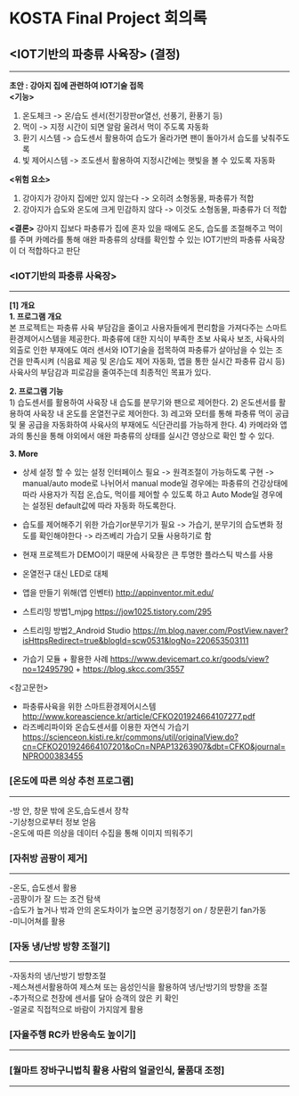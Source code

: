 KOSTA Final Project 회의록
============================
## <IOT기반의 파충류 사육장> (결정)
---------------------------
**초안 : 강아지 집에 관련하여 IOT기술 접목**      
**<기능>**   
1.	온도체크 -> 온/습도 센서(전기장판or열선, 선풍기, 환풍기 등)
2.	먹이 -> 지정 시간이 되면 알람 울려서 먹이 주도록 자동화
3.	환기 시스템 -> 습도센서 활용하여 습도가 올라가면 팬이 돌아가서 습도를 낮춰주도록
4.	빛 제어시스템 -> 조도센서 활용하여 지정시간에는 햇빛을 볼 수 있도록 자동화

**<위험 요소>**
1.	강아지가 강아지 집에만 있지 않는다 -> 오히려 소형동물, 파충류가 적합
2.	강아지가 습도와 온도에 크게 민감하지 않다 -> 이것도 소형동물, 파충류가 더 적합

**<결론>**
강아지 집보다 파충류가 집에 혼자 있을 때에도 온도, 습도를 조절해주고 먹이를 주며 카메라를 통해 애완 파충류의 상태를 확인할 수 있는 IOT기반의 파충류 사육장이 더 적합하다고 판단

### <IOT기반의 파충류 사육장>   
--------------------------
**[1] 개요**   
**1. 프로그램 개요**   
본 프로젝트는 파충류 사육 부담감을 줄이고 사용자들에게 편리함을 가져다주는 스마트 환경제어시스템을 제공한다. 파충류에 대한 지식이 부족한 초보 사육사 보조, 사육사의 외출로 인한 부재에도 여러 센서와 IOT기술을 접목하여 파충류가 살아남을 수 있는 조건을 만족시켜 (식음료 제공 및 온/습도 제어 자동화, 앱을 통한 실시간 파충류 감시 등) 사육사의 부담감과 피로감을 줄여주는데 최종적인 목표가 있다. 
    

**2. 프로그램 기능**    
    1) 습도센서를 활용하여 사육장 내 습도를 분무기와 팬으로 제어한다.                     2) 온도센서를 활용하여 사육장 내 온도를 온열전구로 제어한다.                                   3) 레고와 모터를 통해 파충류 먹이 공급 및 물 공급을 자동화하여 사육사의 부재에도 식단관리를 가능하게 한다.                                                                       4) 카메라와 앱과의 통신을 통해 야외에서 애완 파충류의 상태를 실시간 영상으로 확인 할 수 있다.

**3. More**   
- 상세 설정 할 수 있는 설정 인터페이스 필요 -> 원격조절이 가능하도록 구현 -> manual/auto mode로 나뉘어서 manual mode일 경우에는 파충류의 건강상태에 따라 사용자가 직접 온,습도, 먹이를 제어할 수 있도록 하고 Auto Mode일 경우에는 설정된 default값에 따라 자동화 하도록한다.
- 습도를 제어해주기 위한 가습기or분무기가 필요 -> 가습기, 분무기의 습도변화 정도를 확인해야한다 -> 라즈베리 가습기 모듈 사용하기로 함
- 현재 프로젝트가 DEMO이기 때문에 사육장은 큰 투명한 플라스틱 박스를 사용
- 온열전구 대신 LED로 대체    
   
      
- 앱을 만들기 위해(앱 인벤터) <http://appinventor.mit.edu/>     
- 스트리밍 방법1_mjpg <https://jow1025.tistory.com/295>   
- 스트리밍 방법2_Android Studio <https://m.blog.naver.com/PostView.naver?isHttpsRedirect=true&blogId=scw0531&logNo=220653503111>   
- 가습기 모듈 + 활용한 사례 <https://www.devicemart.co.kr/goods/view?no=12495790> + <https://blog.skcc.com/3557>   
   
<참고문헌>   
- 파충류사육을 위한 스마트환경제어시스템 <http://www.koreascience.kr/article/CFKO201924664107277.pdf>   
- 라즈베리파이와 온습도센서를 이용한 자연식 가습기 <https://scienceon.kisti.re.kr/commons/util/originalView.do?cn=CFKO201924664107201&oCn=NPAP13263907&dbt=CFKO&journal=NPRO00383455>






### [온도에 따른 의상 추천 프로그램]
----------------------------
-방 안, 창문 밖에 온도,습도센서 장착   
-기상청으로부터 정보 얻음   
-온도에 따른 의상을 데이터 수집을 통해 이미지 띄워주기 
   
### [자취방 곰팡이 제거]
-----------------------------
-온도, 습도센서 활용   
-곰팡이가 잘 드는 조건 탐색   
-습도가 높거나 밖과 안의 온도차이가 높으면 공기청정기 on / 창문환기 fan가동   
-미니어쳐를 활용   
   
### [자동 냉/난방 방향 조절기]
-----------------------------
-자동차의 냉/난방기 방향조절   
-제스쳐센서활용하여 제스쳐 또는 음성인식을 활용하여 냉/난방기의 방향을 조절   
-추가적으로 천장에 센서를 달아 승객의 앉은 키 확인   
-얼굴로 직접적으로 바람이 가지않게 활용   
   
### [자율주행 RC카 반응속도 높이기]
---------------------------------
   
### [월마트 장바구니법칙 활용 사람의 얼굴인식, 물품대 조정]
-------------------------




